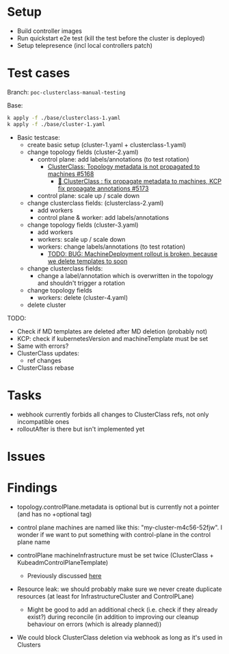 # Setup

* Build controller images
* Run quickstart e2e test (kill the test before the cluster is deployed)
* Setup telepresence (incl local controllers patch)

# Test cases

Branch: `poc-clusterclass-manual-testing`

Base:

```bash
k apply -f ./base/clusterclass-1.yaml
k apply -f ./base/cluster-1.yaml
```

* Basic testcase:
  * create basic setup (cluster-1.yaml + clusterclass-1.yaml)
  * change topology fields (cluster-2.yaml)
    * control plane: add labels/annotations (to test rotation)
      * [ClusterClass: Topology metadata is not propagated to machines #5168](https://github.com/kubernetes-sigs/cluster-api/issues/5168)
        * [🐛 ClusterClass : fix propagate metadata to machines, KCP fix propagate annotations #5173](https://github.com/kubernetes-sigs/cluster-api/pull/5173)
    * control plane: scale up / scale down
  * change clusterclass fields: (clusterclass-2.yaml)
    * add workers
    * control plane & worker: add labels/annotations 
  * change topology fields (cluster-3.yaml)
    * add workers
    * workers: scale up / scale down
    * workers: change labels/annotations (to test rotation)
      * [TODO: BUG: MachineDeployment rollout is broken, because we delete templates to soon](https://vmware.slack.com/archives/C02940RMBD3/p1629989630007600)
  * change clusterclass fields:
    * change a label/annotation which is overwritten in the topology and shouldn't trigger a rotation
  * change topology fields
    * workers: delete (cluster-4.yaml)
  * delete cluster

TODO:
* Check if MD templates are deleted after MD deletion (probably not)
* KCP: check if kubernetesVersion and machineTemplate must be set
* Same with errors?
* ClusterClass updates:
    * ref changes
* ClusterClass rebase

# Tasks

* webhook currently forbids all changes to ClusterClass refs, not only incompatible ones
* rolloutAfter is there but isn't implemented yet

# Issues

# Findings    

* topology.controlPlane.metadata is optional but is currently not a pointer (and has no +optional tag)

* control plane machines are named like this: "my-cluster-m4c56-52fjw". I wonder if we want to put something with control-plane in the control plane name

* controlPlane machineInfrastructure must be set twice (ClusterClass + KubeadmControlPlaneTemplate)
    * Previously discussed [here](https://vmware.slack.com/archives/C02940RMBD3/p1628787368113600?thread_ts=1628786625.112900&cid=C02940RMBD3)

* Resource leak: we should probably make sure we never create duplicate resources (at least for InfrastructureCluster and ControlPLane)
    * Might be good to add an additional check (i.e. check if they already exist?) during reconcile (in addition to improving our cleanup behaviour on errors (which is already planned))

* We could block ClusterClass deletion via webhook as long as it's used in Clusters
